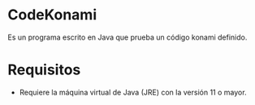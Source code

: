 # CodeKonami
Es un programa escrito en Java que prueba un código konami definido.

# Requisitos
- Requiere la máquina virtual de Java (JRE) con la versión 11 o mayor.

